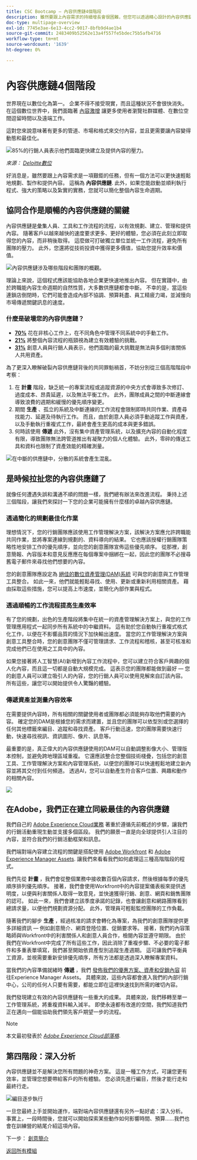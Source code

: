 ```yaml
---
title: CSC Bootcamp — 內容供應鏈4個階段
description: 雖然要跟上內容需求的持續增長會很困難，但您可以透過精心設計的內容供應鏈，快速輕鬆地規劃、製作及提供內容。
doc-type: multipage-overview
exl-id: 7745e3ae-6e13-4cc2-9017-8bfb9d4ae1b4
source-git-commit: 2483409b52562e13a4f557fe5bdec75b5afb4716
workflow-type: tm+mt
source-wordcount: '1639'
ht-degree: 0%

---
```


# 內容供應鏈4個階段

世界現在以數位化為第一。 企業不得不接受現實，而且這種狀況不會很快消失。 在這個數位世界中，我們面臨著 [內容激增](https://www.prnewswire.com/news-releases/content-marketing-market-size-to-grow-by-usd-487-24-billion--by-objective-platform-end-user-and-geography---forecast-and-analysis-2022-2026--301562808.html) 讓更多使用者瀏覽社群媒體、在數位空間逗留時間以及遠端工作。

這對您來說意味著有更多的管道、市場和格式來交付內容，並且更需要讓內容變得動態和最佳化。

![85%的行銷人員表示他們面臨更快建立及提供內容的壓力。](./images/pressure-to-create-content.png)

_來源：_ [_Deloitte數位_](https://www2.deloitte.com/content/dam/Deloitte/uk/Documents/consultancy/deloitte-uk-future-of-experience-time-to-market.pdf)

好消息是，雖然要跟上內容需求是一項艱鉅的任務，但有一個方法可以更快速輕鬆地規劃、製作和提供內容。 這稱為  **內容供應鏈**. 此外，如果您能啟動並順利執行程式、強大的策略以及紮實的實務，您就可以簡化整個內容生命週期。

## 協同合作是順暢的內容供應鏈的關鍵

內容供應鏈是彙集人員、工具和工作流程的流程，以有效規劃、建立、管理和提供內容。 隨著客戶以越來越快的速度要求更多、更好的體驗，您必須在此刻立即取得您的內容，而非稍後取得。 這麼做可打破獨立單位並統一工作流程，避免所有團隊的壓力。 此外，您還將從技術投資中獲得更多價值，協助您提升效率和價值。

![內容供應鏈涉及哪些階段和團隊的概觀。](./images/csc-overview.png)

理論上來說，這個程式應該能協助各地企業更快速地推出內容。 但在實踐中，由於跨職能內容生命週期的自然性質，大多數供應鏈都會中斷。 不幸的是，當這些連鎖店倒閉時，它們可能會造成內部不協調、預算耗盡、員工精疲力竭，並減慢向市場傳遞關鍵訊息的速度。

### 什麼是破壞您的內容供應鏈？

- [**70%**](https://business.adobe.com/resources/reports/future-creative-experiences.html) 花在非核心工作上，在不同角色中管理不同系統中的手動工作。
- [**21%**](https://business.adobe.com/resources/reports/future-creative-experiences.html) 將整個內容流程的瓶頸視為建立有效體驗的挑戰。
- [**31%**](https://www.fotoware.com/blog/dam-industry-trends-by-fotoware) 創意人員與行銷人員表示，他們面臨的最大挑戰是無法與多個利害關係人共用資產。

為了更深入瞭解破裂內容供應鏈背後的共同罪魁禍首，不妨分別從三個高階階段中考察：

1. 在  **計畫**  階段，缺乏統一的專案流程或追蹤資源的中央方式會導致多次修訂、過度成本、昂貴延遲，以及無法平衡工作。 此外，團隊成員之間的中斷連線會導致浪費的週期和緩慢的優先順序變更。
2. 期間  **生產** 、孤立的系統及中斷連線的工作流程會限制即時共同作業、資產尋找能力、延遲及待執行工作。 而且，由於創意人員必須手動追蹤工作與資產，以及手動執行重複式工作，最終會產生更高的成本與更多錯誤。
3. 何時該使用  **傳遞** 此外，沒有集中資產管理系統，以及擴充內容的自動化程度有限，導致團隊無法跨管道推出有凝聚力的個人化體驗。 此外，零碎的傳送工具和資料也限制了資產效能的精確測量。

![在中斷的供應鏈中，分散的系統會產生混亂。](./images/fragmented-supply-chain.png)

## 是時候拉扯您的內容供應鏈了

就像任何遭遇失誤和溝通不順的問題一樣，我們總有辦法來改進流程。 秉持上述三個階段，讓我們來探討一下您的企業可能擁有什麼樣的卓越內容供應鏈。

### 透過簡化的規劃最佳化作業

理想情況下，您的行銷團隊應該使用工作管理解決方案，該解決方案應允許跨職能共同作業，並將專案連線到規劃的、資料導向的結果。 它也應該授權行銷團隊策略性地安排工作的優先順序，並向您的創意團隊宣佈這些優先順序。 從那裡，創意簡報、內容版本和意見反應應在每個專案中捆綁在一起，因此您的團隊不必搜尋舊電子郵件來尋找他們想要的內容。

您的創意團隊應設定為 [絕佳的數位資產管理](https://business.adobe.com/products/experience-manager/assets/digital-asset-management.html)[(DAM)](https://business.adobe.com/products/experience-manager/assets/digital-asset-management.html)[系統](https://business.adobe.com/products/experience-manager/assets/digital-asset-management.html) 可與您的創意與工作管理工具整合。 如此一來，他們就能輕鬆尋找、使用、更新或重新利用相關資產。 藉由採取這些措施，您可以提高上市速度，並簡化內部作業與程式。

### 透過順暢的工作流程提高生產效率

有了您的規劃，出色的生產階段將集中在統一的資產管理解決方案上，與您的工作管理應用程式一起同步所有系統中的中繼資料。 這有助於您自動執行重複式格式化工作，以便在不影響品質的情況下加快輸出速度。 當您的工作管理解決方案與創意工具整合時，您的創意團隊不僅可管理請求、工作流程和稽核，甚至可核准和完成他們已在使用之工具中的內容。

如果您接著將人工智慧(AI)新增到內容工作流程中，您可以建立符合客戶興趣的個人化內容，而且這一切都是自動大規模完成。 這表示您的團隊都能做到最好 — 您的創意人員可以建立吸引人的內容，您的行銷人員可以使用見解來自訂該內容。 所有這些，讓您可以開始提供令人驚豔的體驗。

### 傳遞資產並測量內容效率

在需要提供內容時，所有相關的關鍵使用者或團隊都必須能夠存取他們需要的內容。 確定您的DAM是根據您的需求而建置，並且您的團隊可以依型別或您選擇的任何其他標籤來編目、追蹤和尋找資產。 客戶行動迅速，您的團隊需要快速行動，快速尋找視訊、資訊圖形、像片、訊息等。

最重要的是，真正偉大的內容供應鏈使用的DAM可以自動調整影像大小、管理版本控制，並避免跨地理區域重複。 它還應該整合您整個技術棧疊，包括您的創意工具、工作管理解決方案和內容管理系統，以便您的團隊可以快速輕鬆地建立新內容並將其交付到任何頻道。 透過AI，您可以自動產生符合客戶位置、興趣和動作的相關內容。

![](./images/csc-in-action.png)

## 在Adobe，我們正在建立同級最佳的內容供應鏈

我們自己的 [Adobe Experience Cloud業務](https://business.adobe.com/) 著重於遵循先前概述的步驟，讓我們的行銷活動重現生動並支援多個區段。 我們的願景一直是向全球提供引人注目的內容，並符合我們的行銷活動框架和訊息。

我們端對端內容建立流程的關鍵是搭配使用 [Adobe Workfront](https://business.adobe.com/products/workfront/main.html) 和 [Adobe Experience Manager Assets](https://business.adobe.com/products/experience-manager/assets/aem-assets.html). 讓我們來看看我們如何處理這三種高階階段的程式。

我們先從  **計畫** ，我們會從整個業務中接收數百個內容請求，然後根據每季的優先順序排列優先順序。 接著，我們會使用Workfront中的內容提案儀表板來提供透明度，以便與利害關係人取得一致意見，並快速獲得行銷、創意、網頁和銷售團隊的認可。 如此一來，我們會建立該季度承諾的記錄，也會讓創意和網路團隊看到總請求量，以便他們規劃資源分配。 此外，管理員可輕鬆監控團隊的工作負載。

隨著我們的腳步  **生產** ，經過核准的請求會轉化為專案，為我們的創意團隊提供更多詳細資訊 — 例如創意簡介、網頁登陸位置、促銷要求等。 接著，我們的內容策略師與Workfront中的利害關係人和創意人員合作，檢閱內容並遵守期限。 由於我們在Workfront中完成了所有這些工作，因此消除了重複步驟、不必要的電子郵件和多重表單填寫，我們甚至開始依資產型別追蹤生產週期。 這可讓我們平衡員工資源，並視需要重新安排優先順序，所有方法都是透過深入瞭解專案資料。

當我們的內容準備就緒時  **傳遞** ，我們 [發佈我們的優惠方案、資產和促銷內容](https://business.adobe.com/customer-success-stories/adobe-content-hub-case-study.html) 前往Experience Manager Assets。 具體來說，這些內容都會進入我們的內部行銷中心，公司的任何人只要有需要，都能立即在這裡快速找到所需的確切內容。

我們發現建立有效的內容供應鏈有一些重大的成果。 具體來說，我們移轉至單一工作管理系統，將重複資料輸入減半。 即使永遠都有改進的空間，我們知道我們正在邁向一個能協助我們領先客戶期望一步的流程。

>[!NOTE]
>
> 本文最初發表於 [_Adobe Experience Cloud部落格_](https://business.adobe.com/blog/how-to/create-a-content-supply-chain-that-will-stand-the-test-of-time).

## 第四階段：深入分析

內容供應鏈並不是解決您所有問題的神奇方案。 這是一種工作方式，可讓您更有效率，並管理您想要帶給客戶的所有體驗。 您必須先進行編目，然後才能行走和最終行走。

![編目逐步執行](./images/crawl-walk-run.png)

一旦您最終上手並開始運作，端對端內容供應鏈還有另外一點好處：深入分析。 事實上，一段時間後，您就可以開始探索某些動作如何影響時間、預算……我們也會在訓練營的結尾介紹這項內容。

下一步： [創意簡介](./creative-brief.md)

[返回所有模組](./overview.md)
